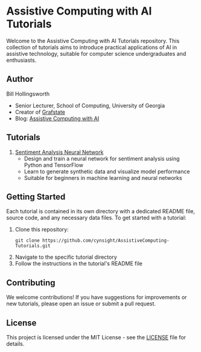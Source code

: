 # Assistive Computing with AI Tutorials

Welcome to the Assistive Computing with AI Tutorials repository. This collection of tutorials aims to introduce practical applications of AI in assistive technology, suitable for computer science undergraduates and enthusiasts.

## Author

Bill Hollingsworth
- Senior Lecturer, School of Computing, University of Georgia
- Creator of [Grafstate](https://grafstate.com)
- Blog: [Assistive Computing with AI](https://assistivecomputing.ai)

## Tutorials

1. [Sentiment Analysis Neural Network](./sentiment-analysis-neural-network/)
   - Design and train a neural network for sentiment analysis using Python and TensorFlow
   - Learn to generate synthetic data and visualize model performance
   - Suitable for beginners in machine learning and neural networks

## Getting Started

Each tutorial is contained in its own directory with a dedicated README file, source code, and any necessary data files. To get started with a tutorial:

1. Clone this repository:
   ```
   git clone https://github.com/cynsight/AssistiveComputing-Tutorials.git
   ```
2. Navigate to the specific tutorial directory
3. Follow the instructions in the tutorial's README file

## Contributing

We welcome contributions! If you have suggestions for improvements or new tutorials, please open an issue or submit a pull request.

## License

This project is licensed under the MIT License - see the [LICENSE](./LICENSE) file for details.

